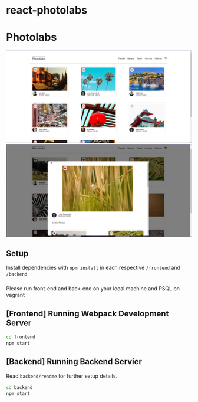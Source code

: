 # react-photolabs


# Photolabs
!["screenshot PhotoLabs home page"](https://github.com/ehabahmed23/photolabs/blob/main/docs/photoLabs-home.PNG)
!["screenshot PhotoLabs Modal page"](https://github.com/ehabahmed23/photolabs/blob/main/docs/photoLabs-modal.PNG)
## Setup

Install dependencies with `npm install` in each respective `/frontend` and `/backend`.

### 
Please run front-end and back-end on your local machine and PSQL on vagrant

## [Frontend] Running Webpack Development Server

```sh
cd frontend
npm start
```

## [Backend] Running Backend Servier

Read `backend/readme` for further setup details.

```sh
cd backend
npm start
```
